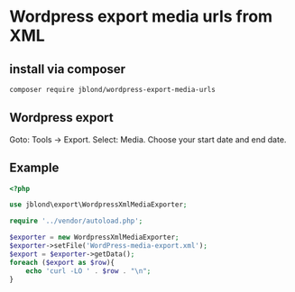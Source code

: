 # Wordpress export media urls from XML

## install via composer

```bash
composer require jblond/wordpress-export-media-urls 
```

## Wordpress export

Goto: Tools -> Export. Select: Media. Choose your start date and end date.

## Example

```PHP
<?php

use jblond\export\WordpressXmlMediaExporter;

require '../vendor/autoload.php';

$exporter = new WordpressXmlMediaExporter;
$exporter->setFile('WordPress-media-export.xml');
$export = $exporter->getData();
foreach ($export as $row){
    echo 'curl -LO ' . $row . "\n";
}
```
